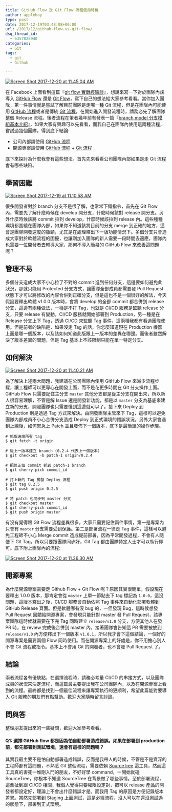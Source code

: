 ```yaml
---
title: GitHub Flow 及 Git Flow 流程使用時機
author: appleboy
type: post
date: 2017-12-19T03:48:08+00:00
url: /2017/12/github-flow-vs-git-flow/
dsq_thread_id:
  - 6357828940
categories:
  - Git
tags:
  - git
  - Github

---
```

[<img src="https://i2.wp.com/farm5.staticflickr.com/4726/39143290882_877ebfcf8e_z.jpg?w=840&#038;ssl=1" alt="Screen Shot 2017-12-20 at 11.45.04 AM" data-recalc-dims="1" />][1]

在 Facebook 上面看到這篇『[git flow 實戰經驗談][2]』，想說來寫一下對於團隊內該導入 [GitHub Flow][3] 還是 [Git Flow][4]，寫下自己的想法給大家參考看看。當你加入團隊，第一件事情就是嘗試了解目前團隊是走哪一種 Git 流程，但是在團隊內可能使用 [GitHub 流程][3]或者是傳統 [Git 流程][4]，在開始進入開發流程時，請務必先了解團隊整個 Release 流程。後者流程在筆者幾年前有發表一篇『[branch model 分支模組基本介紹][5]』，如果大家有興趣可以先看看，而我自己在團隊內使用這兩種流程，嘗試過幾個團隊，得到底下結論:

  * 公司內部請使用 [GitHub 流程][3]
  * 開源專案請使用 [GitHub 流程][3] + [Git 流程][4]

底下來探討為什麼我會有這些想法。首先先來看看公司團隊內部如果是走 Git 流程會有哪些缺陷。

<!--more-->

## 學習困難

[<img src="https://i2.wp.com/farm5.staticflickr.com/4600/39117139792_235d81dd9e_z.jpg?w=840&#038;ssl=1" alt="Screen Shot 2017-12-19 at 11.10.58 AM" data-recalc-dims="1" />][6]

很多開發者對於 branch 分支不是很了解，也常常下錯指令，首先在 Git Flow 內，需要先了解什麼時候在 develop 開分支，什麼時候該對 release 開分支。另外什麼時候該將 commit 拉到 develop，什麼時候該拉到 release 內。這些種種環境都圍繞在團隊內部，如果你不知道該將目前的分支 merge 到正確的地方，這會是團隊開發速度的瓶頸，尤其是在處理釋出下一版功能情況下。多個分支只會造成大家對於軟體流程的困擾，也讓剛加入團隊的新人需要一段時間去適應，團隊內也需要一位開發者去輔導大家，那何不導入簡易的 GitHub Flow 來改善這問題呢？

## 管理不易

多個分支造成大家不小心拉了不對的 commit 進到任何分支，這邊要如何避免此狀況，那就只能用 Protected 分支方式，讓團隊全部成員都需要發 Pull Request 狀態下才可以將修改的內容合併到正確分支，但是這也不是一個很好的解法，今天假設要釋出軟體 v1.0.0 版本時，會將 develop 的全部 commit 都合併到 release 分支，這邊有兩種做法，一種是不打 Tag，也就是 CI/CD 服務是監聽 release 分支，只要 release 有變動，CI/CD 服務就開始部署到 Production，另一種是在 Release 分支上下 Tag，透過 CI/CD 來監聽 Tag 事件，這兩種我都有看過團隊使用。但是前者的缺陷是，如果沒走 Tag 的話，你怎麼知道現在 Production 機器上面是哪一個版本，以及該如何知道此版跟上一版本的差異在哪邊。而後者雖然解決了版本差異的問題，但是 Tag 基本上不該限制只能在單一特定分支。

## 如何解決

[<img src="https://i1.wp.com/farm5.staticflickr.com/4734/38293804325_af60a2715e_o.png?w=840&#038;ssl=1" alt="Screen Shot 2017-12-20 at 11.40.21 AM" data-recalc-dims="1" />][7]

為了解決上述兩大問題，我建議在公司團隊內使用 GitHub Flow 來減少流程步驟，讓工程師可以更專心在開發上面，而不是花更多時間在 Git 分支操作上面。GitHub Flow 只需要記住主分支 `master` 其他分支都是從主分支在開出來，所以新人很容易理解，不管是解 Issue 還是開發新功能，都是以 `master` 分支為基底來建立新的分支，開發團隊也只需要懂到這邊就可以了。接下來 Deploy 到 Production 則是透過 Tag 方式來解決。由開發團隊主管來下 Tag，這樣可以避免團隊內部成員不小心合併分支造成 Deploy 到正式環境的錯誤狀況。另外大家會遇到上線後，如何緊急上 Patch 並且發佈下一個版本，底下是最簡單的操作步驟。

<pre><code class="language-bash"># 抓取遠端所有 tag
$ git fetch -t origin

# 從上一版本建立 branch (0.2.4 代表上一個版本)
$ git checkout -b patch-1 origin/0.2.4

# 把修正個 commit 抓到 patch-1 branch
$ git cherry-pick commit_id

# 打上新的 Tag 觸發 Deploy 流程
$ git tag 0.2.5
$ git push origin 0.2.5

# 將 patch 也同步到 master 分支
$ git checkout master
$ git cherry-pick commit_id
$ git push origin master</code></pre>

有沒有覺得跟 Git Flow 流程差異很多，大家只需要記住兩件事情，第一是專案內只會有 `master` 分支需要受到保護。第二是部署流程一律走 Tag 事件，這樣可以避免工程師不小心 Merge commit 造成提前部署，因為平常開發過程，不會有人隨便下 Git Tag，所以只要跟團隊同步好，Git Tag 都由團隊特定人士才可以執行即可。底下附上團隊內的流程:

[<img src="https://i0.wp.com/farm5.staticflickr.com/4588/38293694275_87406c7438_z.jpg?w=840&#038;ssl=1" alt="Screen Shot 2017-12-20 at 11.36.30 AM" data-recalc-dims="1" />][8]

## 開源專案

為什麼開源專案需要走 Github Flow + Git Flow 呢？原因其實很簡單，假設現在要釋出 1.0.0 版本，那肯定會從 `master` 上單一節點去下 tag 標記為 `1.0.0`，這沒問題，這版本釋出之後，CI/CD 服務會自動依照 Tag 事件來自動化部署軟體到 GitHub Release 頁面。但是軟體哪有沒 bug 的，一但發現 Bug，這時候想發 Pull Request 回饋給開源專案，會發現只能針對 master 發 Pull Request，該專案團隊這時候就需要在下完 Tag 同時建立 `release/v1.0` 分支，方便其他人在發 PR 時，在 review 完成後合併到 master 內，接著團隊會告知這 PR 需要被放到 `release/v1.0` 內方便釋出下一個版本 `v1.0.1`，所以我才會下這個結論，一個好的開源專案是需要兩個 Flow 同時使用。而在開源專案上的好處是，你不用擔心別人不會 Git 流程或指令。基本上不會用 Git 的開發者，也不會發 Pull Request 了。

## 結論

兩者流程各有優缺點，在選擇流程時，請務必考量 CI/CD 的串接方式，以及團隊成員的狀況來決定流程，而這篇最主要提出我在公司團隊內，以及在開源專案上看到的流程。最終都是找到一個最佳流程來讓專案執行的更順利，希望此篇能對要導入 Git 服務的朋友們有點幫助。歡迎大家隨時留言討論。

## 問與答

整理朋友提出來的一些疑問，歡迎大家參考看看。

#### Q1: 選擇 GitHub flow 都是因為怕自動部署造成錯誤。如果在部署到 production 前，都先部署到測試環境，還會有這樣的問題嗎？

其實我最主要不是怕自動部署造成錯誤，反而是我帶人的時候，不管是不是資深的工程師都有這問題，不熟悉 Git 整個流程，需要依賴 [SourceTree][9] 這工具，然而這工具真的害死一堆剛入門的朋友，不好好學 command，一開始就碰 SourceTree，你根本不知道 SourceTree 在背景做了哪些事情。至於部署流程，這牽扯到跟 CI/CD 相關，我個人覺得只要權限設定對，把可以 release 產品的開發者都設定好，理論上不會出什麼錯誤才是。而我用 Tag 的原因是方便記錄版本差異。當然先部署到 Staging 上面測試，這是必經流程，沒人可以在還沒測試過的狀態下，部署到正式環境。

 [1]: https://www.flickr.com/photos/appleboy/39143290882/in/dateposted-public/ "Screen Shot 2017-12-20 at 11.45.04 AM"
 [2]: http://blog.hellojcc.tw/2017/12/14/the-flaw-of-git-flow/
 [3]: https://guides.github.com/introduction/flow/
 [4]: http://nvie.com/posts/a-successful-git-branching-model/
 [5]: https://blog.wu-boy.com/2011/03/git-%E7%89%88%E6%9C%AC%E6%8E%A7%E5%88%B6-branch-model-%E5%88%86%E6%94%AF%E6%A8%A1%E7%B5%84%E5%9F%BA%E6%9C%AC%E4%BB%8B%E7%B4%B9/
 [6]: https://www.flickr.com/photos/appleboy/39117139792/in/dateposted-public/ "Screen Shot 2017-12-19 at 11.10.58 AM"
 [7]: https://www.flickr.com/photos/appleboy/38293804325/in/dateposted-public/ "Screen Shot 2017-12-20 at 11.40.21 AM"
 [8]: https://www.flickr.com/photos/appleboy/38293694275/in/dateposted-public/ "Screen Shot 2017-12-20 at 11.36.30 AM"
 [9]: https://www.sourcetreeapp.com/